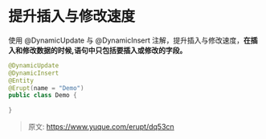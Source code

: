 # 提升插入与修改速度

使用 @DynamicUpdate 与 @DynamicInsert 注解，提升插入与修改速度，**在插入和修改数据的时候,语句中只包括要插入或修改的字段。**
```java
@DynamicUpdate
@DynamicInsert
@Entity
@Erupt(name = "Demo")
public class Demo {
    
}
```




> 原文: <https://www.yuque.com/erupt/dq53cn>